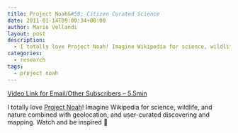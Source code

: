```yaml
---
title: Project Noah&#58; Citizen Curated Science
date: 2011-01-14T09:00:34+00:00
author: Mario Vellandi
layout: post
description:
  - I totally love Project Noah! Imagine Wikipedia for science, wildlife, and nature combined with geolocation, and user-curated discovering and mapping
categories:
  - research
tags:
  - project noah
---
```

[Video Link for Email/Other Subscribers &#8211; 5.5min](http://www.vimeo.com/16257781)

I totally love [Project Noah](http://www.networkedorganisms.com/)! Imagine Wikipedia for science, wildlife, and nature combined with geolocation, and user-curated discovering and mapping. Watch and be inspired 🙂
